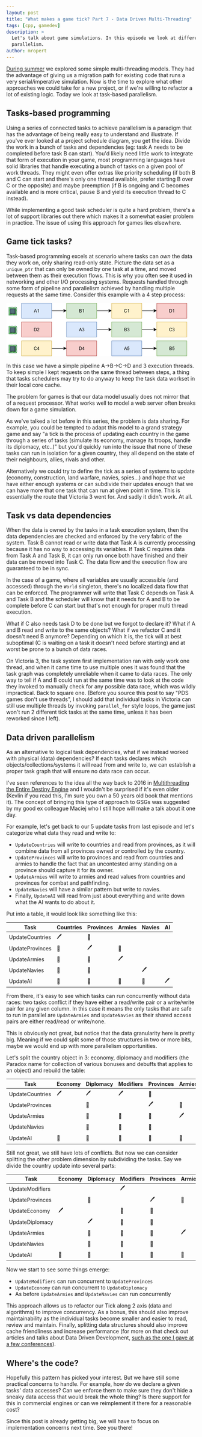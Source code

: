 ```yaml
---
layout: post
title: "What makes a game tick? Part 7 - Data Driven Multi-Threading"
tags: [cpp, gamedev]
description: > 
  Let's talk about game simulations. In this episode we look at different ways to approach task-based
  parallelism.
author: mropert
---
```


[During summer](/2025/07/15/making_games_tick_part6/) we explored some simple multi-threading models. They had the
advantage of giving us a migration path for existing code that runs a very serial/imperative simulation.
Now is the time to explore what other approaches we could take for a new project, or if we're willing to refactor
a lot of existing logic. Today we look at task-based parallelism.

## Tasks-based programming

Using a series of connected tasks to achieve parallelism is a paradigm that has the advantage of being really easy to understand
and illustrate. If you've ever looked at a project schedule diagram, you get the idea. Divide the work in a bunch of tasks
and dependencies (eg: task A needs to be completed before task B can start). You'd likely need little work to integrate
that form of execution in your game, most programming languages have solid libraries that handle executing a bunch of tasks
on a given pool of work threads. They might even offer extras like priority scheduling (if both B and C can start and there's only
one thread available, prefer starting B over C or the opposite) and maybe preemption (if B is ongoing and C becomes available and is more
critical, pause B and yield its execution thread to C instead).

While implementing a good task scheduler is quite a hard problem, there's a lot of support libraries out there which makes it a somewhat
easier problem in practice. The issue of using this approach for games lies elsewhere.

## Game tick tasks?

Task-based programming excels at scenario where tasks can _own_ the data they work on, only sharing read-only state. Picture
the data set as a `unique_ptr` that can only be owned by one task at a time, and moved between them as their execution flows.
This is why you often see it used in networking and other I/O processing systems. Requests handled through some form of
pipeline and parallelism achieved by handling multiple requests at the same time. Consider this example with a 4 step process:

![Task flow with 3 threads](/assets/img/posts/task_process.png)

In this case we have a simple pipeline A->B->C->D and 3 execution threads. To keep simple I kept requests on the same thread
between steps, a thing that tasks schedulers may try to do anyway to keep the task data workset in their local core cache.

The problem for games is that our data model usually does not mirror that of a request processor. What works well to model
a web server often breaks down for a game simulation.

As we've talked a lot before in this series, the problem is data sharing. For example, you could be tempted to adapt this model
to a grand strategy game and say "a tick is the process of updating each country in the game through a series of tasks (simulate its economy, 
manage its troops, handle its diplomacy, etc..)" but you'd quickly run into the issue that none of these tasks can run in isolation for a given country,
they all depend on the state of their neighbours, allies, rivals and other.

Alternatively we could try to define the tick as a series of systems to update (economy, construction, land warfare, navies, spies...) and hope
that we have either enough systems or can subdivide their updates enough that we can have more that one task that can run at given point in time.
This is essentially the route that Victoria 3 went for. And sadly it didn't work. At all.

## Task vs data dependencies

When the data is owned by the tasks in a task execution system, then the data dependencies are checked and enforced by the very fabric
of the system. Task B cannot read or write data that Task A is currently processing because it has no way to accessing its variables.
If Task C requires data from Task A and Task B, it can only run once both have finished and their data can be moved into Task C.
The data flow and the execution flow are guaranteed to be in sync.

In the case of a game, where all variables are usually accessible (and accessed) through the `World` singleton, there's no localized
data flow that can be enforced. The programmer will write that Task C depends on Task A and Task B and the scheduler will know
that it needs for A and B to be complete before C can start but that's not enough for proper multi thread execution.

What if C also needs task D to be done but we forgot to declare it? What if A and B read and write to the same objects? What if 
we refactor C and it doesn't need B anymore? Depending on which it is, the tick will at best suboptimal (C is waiting on a task
it doesn't need before starting) and at worst be prone to a bunch of data races.

On Victoria 3, the task system first implementation ran with only work one thread, and when it came time to use multiple ones it was found that
the task graph was completely unreliable when it came to data races. The only way to tell if A and B could run at the same time
was to look at the code they invoked to manually check for any possible data race, which was wildly impractical. Back to square one.
(Before you source this post to say "PDS games don't use threads", I should add that individual tasks in Victoria can still use multiple threads by
invoking `parallel_for` style loops, the game just won't run 2 different tick tasks at the same time, unless it has been reworked since I left).

## Data driven parallelism

As an alternative to logical task dependencies, what if we instead worked with physical (data) dependencies?
If each tasks declares which objects/collections/systems it will read from and write to, we can establish a proper
task graph that will ensure no data race can occur.

I've seen references to the idea all the way back to 2016 in [Multithreading the Entire Destiny Engine](https://gdcvault.com/play/1022164/Multithreading-the-Entire-Destiny)
and I wouldn't be surprised if it's even older (Kevlin if you read this, I'm sure you own a 50 years old book that mentions it).
The concept of bringing this type of approach to GSGs was suggested by my good ex colleague Maciej who I still hope will
make a talk about it one day.

For example, let's get back to our 5 update tasks from last episode and let's categorize what data they read and write to:

* `UpdateCountries` will write to countries and read from provinces, as it will combine data from all provinces owned or controlled by the country.
* `UpdateProvinces` will write to provinces and read from countries and armies to handle the fact that an uncontested army standing on a
 province should capture it for its owner.
* `UpdateArmies` will write to armies and read values from countries and provinces for combat and pathfinding.
* `UpdateNavies` will have a similar pattern but write to navies.
* Finally, `UpdateAI` will read from just about everything and write down what the AI wants to do about it.

Put into a table, it would look like something like this:

| Task | Countries | Provinces | Armies | Navies | AI |
|----------|----------|-----|-----|-----|-----|
| UpdateCountries | 🖊️ | 📖 |  |  |  |
| UpdateProvinces | 📖 | 🖊️ | 📖 |  |  |
| UpdateArmies | 📖 | 📖 | 🖊️ |  |  |
| UpdateNavies | 📖 | 📖 |  | 🖊️ |  |
| UpdateAI | 📖 | 📖 | 📖 | 📖 | 🖊️ |

From there, it's easy to see which tasks can run concurrently without data races: two tasks conflict if they have either a read/write pair
or a write/write pair for any given column. In this case it means the only tasks that are safe to run in parallel are `UpdateArmies` and `UpdateNavies`
as their shared access pairs are either read/read or write/none.

This is obviously not great, but notice that the data granularity here is pretty big. Meaning if we could split some of those structures
in two or more bits, maybe we would end up with more parallelism opportunities.

Let's split the country object in 3: economy, diplomacy and modifiers (the Paradox name for collection of various bonuses and debuffs that
applies to an object) and rebuild the table:

| Task | Economy | Diplomacy | Modifiers | Provinces | Armies | Navies | AI |
|----------|----------|-----|-----|-----|-----|-----|-----|
| UpdateCountries | 🖊️ | 🖊️ | 🖊️ | 📖 |  |  |  |  |  |
| UpdateProvinces |  | 📖 |  | 🖊️ | 📖 |  |  |
| UpdateArmies |  | 📖 | 📖 | 📖 | 🖊️ |  |  |
| UpdateNavies |  | 📖 | 📖 | 📖 |  | 🖊️ |  |
| UpdateAI | 📖 | 📖 | 📖 | 📖 | 📖 | 📖 | 🖊️ |

Still not great, we still have lots of conflicts. But now we can consider splitting the other problem dimension by subdividing the tasks.
Say we divide the country update into several parts:

| Task | Economy | Diplomacy | Modifiers | Provinces | Armies | Navies | AI |
|----------|----------|-----|-----|-----|-----|-----|-----|
| UpdateModifiers |  |  | 🖊️ |  |  |  |  |  |  |
| UpdateProvinces |  | 📖 |  | 🖊️ | 📖 |  |  |
| UpdateEconomy | 🖊️ |  |📖 | 📖 |  |  |  |  |  |
| UpdateDiplomacy |  | 🖊️ | 📖 | 📖 |  |  |  |  |  |
| UpdateArmies |  | 📖 | 📖 | 📖 | 🖊️ |  |  |
| UpdateNavies |  | 📖 | 📖 | 📖 |  | 🖊️ |  |
| UpdateAI | 📖 | 📖 | 📖 | 📖 | 📖 | 📖 | 🖊️ |

Now we start to see some things emerge:
* `UpdateModifiers` can run concurrent to `UpdateProvinces`
* `UpdateEconomy` can run concurrent to `UpdateDiplomacy`
* As before `UpdateArmies` and `UpdateNavies` can run concurrently

This approach allows us to refactor our Tick along 2 axis (data and algorithms) to improve concurrency.
As a bonus, this should also improve maintainability as the individual tasks become smaller and easier to read,
review and maintain. Finally, splitting data structures should also improve cache friendliness and increase performance
(for more on that check out articles and talks about Data Driven Development,
[such as the one I gave at a few conferences](https://www.youtube.com/watch?v=xm4AQj5PHT4)).

## Where's the code?

Hopefully this pattern has picked your interest. But we have still some practical concerns to handle.
For example, how do we declare a given tasks' data accesses? Can we enforce them to make sure they
don't hide a sneaky data access that would break the whole thing? Is there support for this in commercial
engines or can we reimplement it there for a reasonable cost?

Since this post is already getting big, we will have to focus on implementation concerns next time.
See you there!
